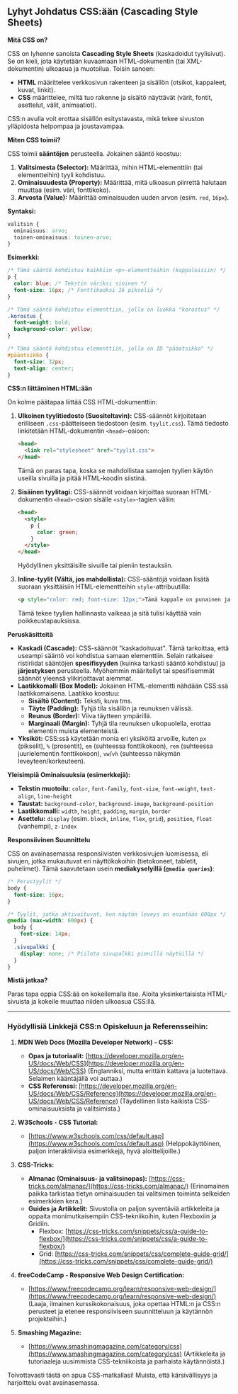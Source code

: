 ## Lyhyt Johdatus CSS:ään (Cascading Style Sheets)

**Mitä CSS on?**

CSS on lyhenne sanoista **Cascading Style Sheets** (kaskadoidut tyylisivut). Se on kieli, jota käytetään kuvaamaan HTML-dokumentin (tai XML-dokumentin) ulkoasua ja muotoilua. Toisin sanoen:

*   **HTML** määrittelee verkkosivun rakenteen ja sisällön (otsikot, kappaleet, kuvat, linkit).
*   **CSS** määrittelee, miltä tuo rakenne ja sisältö näyttävät (värit, fontit, asettelut, välit, animaatiot).

CSS:n avulla voit erottaa sisällön esitystavasta, mikä tekee sivuston ylläpidosta helpompaa ja joustavampaa.

**Miten CSS toimii?**

CSS toimii **sääntöjen** perusteella. Jokainen sääntö koostuu:

1.  **Valitsimesta (Selector):** Määrittää, mihin HTML-elementtiin (tai elementteihin) tyyli kohdistuu.
2.  **Ominaisuudesta (Property):** Määrittää, mitä ulkoasun piirrettä halutaan muuttaa (esim. väri, fonttikoko).
3.  **Arvosta (Value):** Määrittää ominaisuuden uuden arvon (esim. `red`, `16px`).

**Syntaksi:**

```css
valitsin {
  ominaisuus: arvo;
  toinen-ominaisuus: toinen-arvo;
}
```

**Esimerkki:**

```css
/* Tämä sääntö kohdistuu kaikkiin <p>-elementteihin (kappaleisiin) */
p {
  color: blue; /* Tekstin väriksi sininen */
  font-size: 16px; /* Fonttikooksi 16 pikseliä */
}

/* Tämä sääntö kohdistuu elementtiin, jolla on luokka "korostus" */
.korostus {
  font-weight: bold;
  background-color: yellow;
}

/* Tämä sääntö kohdistuu elementtiin, jolla on ID "pääotsikko" */
#pääotsikko {
  font-size: 32px;
  text-align: center;
}
```

**CSS:n liittäminen HTML:ään**

On kolme päätapaa liittää CSS HTML-dokumenttiin:

1.  **Ulkoinen tyylitiedosto (Suositeltavin):**
    CSS-säännöt kirjoitetaan erilliseen `.css`-päätteiseen tiedostoon (esim. `tyylit.css`). Tämä tiedosto linkitetään HTML-dokumentin `<head>`-osioon:
    ```html
    <head>
      <link rel="stylesheet" href="tyylit.css">
    </head>
    ```
    Tämä on paras tapa, koska se mahdollistaa samojen tyylien käytön useilla sivuilla ja pitää HTML-koodin siistinä.

2.  **Sisäinen tyylitagi:**
    CSS-säännöt voidaan kirjoittaa suoraan HTML-dokumentin `<head>`-osion sisälle `<style>`-tagien väliin:
    ```html
    <head>
      <style>
        p {
          color: green;
        }
      </style>
    </head>
    ```
    Hyödyllinen yksittäisille sivuille tai pieniin testauksiin.

3.  **Inline-tyylit (Vältä, jos mahdollista):**
    CSS-sääntöjä voidaan lisätä suoraan yksittäisiin HTML-elementteihin `style`-attribuutilla:
    ```html
    <p style="color: red; font-size: 12px;">Tämä kappale on punainen ja pienellä fontilla.</p>
    ```
    Tämä tekee tyylien hallinnasta vaikeaa ja sitä tulisi käyttää vain poikkeustapauksissa.

**Peruskäsitteitä**

*   **Kaskadi (Cascade):** CSS-säännöt "kaskadoituvat". Tämä tarkoittaa, että useampi sääntö voi kohdistua samaan elementtiin. Selain ratkaisee ristiriidat sääntöjen **spesifisyyden** (kuinka tarkasti sääntö kohdistuu) ja **järjestyksen** perusteella. Myöhemmin määritellyt tai spesifisemmät säännöt yleensä ylikirjoittavat aiemmat.
*   **Laatikkomalli (Box Model):** Jokainen HTML-elementti nähdään CSS:ssä laatikkomaisena. Laatikko koostuu:
    *   **Sisältö (Content):** Teksti, kuva tms.
    *   **Täyte (Padding):** Tyhjä tila sisällön ja reunuksen välissä.
    *   **Reunus (Border):** Viiva täytteen ympärillä.
    *   **Marginaali (Margin):** Tyhjä tila reunuksen ulkopuolella, erottaa elementin muista elementeistä.
*   **Yksiköt:** CSS:ssä käytetään monia eri yksiköitä arvoille, kuten `px` (pikselit), `%` (prosentit), `em` (suhteessa fonttikokoon), `rem` (suhteessa juurielementin fonttikokoon), `vw`/`vh` (suhteessa näkymän leveyteen/korkeuteen).

**Yleisimpiä Ominaisuuksia (esimerkkejä):**

*   **Tekstin muotoilu:** `color`, `font-family`, `font-size`, `font-weight`, `text-align`, `line-height`
*   **Taustat:** `background-color`, `background-image`, `background-position`
*   **Laatikkomalli:** `width`, `height`, `padding`, `margin`, `border`
*   **Asettelu:** `display` (esim. `block`, `inline`, `flex`, `grid`), `position`, `float` (vanhempi), `z-index`

**Responsiivinen Suunnittelu**

CSS on avainasemassa responsiivisten verkkosivujen luomisessa, eli sivujen, jotka mukautuvat eri näyttökokoihin (tietokoneet, tabletit, puhelimet). Tämä saavutetaan usein **mediakyselyillä (`@media queries`)**:

```css
/* Perustyylit */
body {
  font-size: 16px;
}

/* Tyylit, jotka aktivoituvat, kun näytön leveys on enintään 600px */
@media (max-width: 600px) {
  body {
    font-size: 14px;
  }
  .sivupalkki {
    display: none; /* Piilota sivupalkki pienillä näytöillä */
  }
}
```

**Mistä jatkaa?**

Paras tapa oppia CSS:ää on kokeilemalla itse. Aloita yksinkertaisista HTML-sivuista ja kokeile muuttaa niiden ulkoasua CSS:llä.

---

### Hyödyllisiä Linkkejä CSS:n Opiskeluun ja Referensseihin:

1.  **MDN Web Docs (Mozilla Developer Network) - CSS:**
    *   **Opas ja tutoriaalit:** [https://developer.mozilla.org/en-US/docs/Web/CSS](https://developer.mozilla.org/en-US/docs/Web/CSS) (Englanniksi, mutta erittäin kattava ja luotettava. Selaimen kääntäjällä voi auttaa.)
    *   **CSS Referenssi:** [https://developer.mozilla.org/en-US/docs/Web/CSS/Reference](https://developer.mozilla.org/en-US/docs/Web/CSS/Reference) (Täydellinen lista kaikista CSS-ominaisuuksista ja valitsimista.)

2.  **W3Schools - CSS Tutorial:**
    *   [https://www.w3schools.com/css/default.asp](https://www.w3schools.com/css/default.asp) (Helppokäyttöinen, paljon interaktiivisia esimerkkejä, hyvä aloittelijoille.)

3.  **CSS-Tricks:**
    *   **Almanac (Ominaisuus- ja valitsinopas):** [https://css-tricks.com/almanac/](https://css-tricks.com/almanac/) (Erinomainen paikka tarkistaa tietyn ominaisuuden tai valitsimen toiminta selkeiden esimerkkien kera.)
    *   **Guides ja Artikkelit:** Sivustolla on paljon syventäviä artikkeleita ja oppaita monimutkaisempiin CSS-tekniikoihin, kuten Flexboxiin ja Gridiin.
        *   Flexbox: [https://css-tricks.com/snippets/css/a-guide-to-flexbox/](https://css-tricks.com/snippets/css/a-guide-to-flexbox/)
        *   Grid: [https://css-tricks.com/snippets/css/complete-guide-grid/](https://css-tricks.com/snippets/css/complete-guide-grid/)

4.  **freeCodeCamp - Responsive Web Design Certification:**
    *   [https://www.freecodecamp.org/learn/responsive-web-design/](https://www.freecodecamp.org/learn/responsive-web-design/) (Laaja, ilmainen kurssikokonaisuus, joka opettaa HTML:n ja CSS:n perusteet ja etenee responsiiviseen suunnitteluun ja käytännön projekteihin.)

5.  **Smashing Magazine:**
    *   [https://www.smashingmagazine.com/category/css](https://www.smashingmagazine.com/category/css) (Artikkeleita ja tutoriaaleja uusimmista CSS-tekniikoista ja parhaista käytännöistä.)

Toivottavasti tästä on apua CSS-matkallasi! Muista, että kärsivällisyys ja harjoittelu ovat avainasemassa.